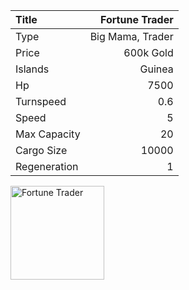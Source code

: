 |Title        | Fortune Trader
|:-|-:
|Type         | Big Mama, Trader   
|Price        | 600k Gold    
|Islands      | Guinea
|Hp           | 7500
|Turnspeed    | 0.6
|Speed        | 5
|Max Capacity | 20
|Cargo Size   | 10000
|Regeneration | 1

<img src="assets/img/fortuneTrader.png" alt="Fortune Trader" width="150px" length="120px">
